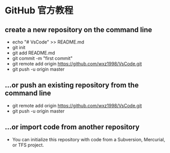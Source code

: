 # GitHub 官方教程

## create a new repository on the command line

- echo "# VsCode" >> README.md
- git init
- git add README.md
- git commit -m "first commit"
- git remote add origin https://github.com/wxz1998/VsCode.git
- git push -u origin master

## ...or push an existing repository from the command line

- git remote add origin https://github.com/wxz1998/VsCode.git
- git push -u origin master

## ...or import code from another repository

- You can initialize this repository with code from a Subversion, Mercurial, or TFS project.